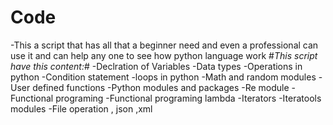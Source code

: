 # Code
-This a script that has all that a beginner need and even a professional can use it and can help any one to see how python language work
#*This script have this content:*#
-Declration of Variables 
-Data types
-Operations in python 
-Condition statement
-loops in python
-Math and random modules
-User defined functions 
-Python modules and packages 
-Re module 
-Functional programing
-Functional programing lambda
-Iterators 
-Iteratools modules 
-File operation , json ,xml

